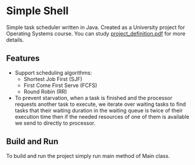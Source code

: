 # Simple Shell

Simple task scheduler written in Java. Created as a University project for Operating Systems course. You can study [project_definition.pdf](https://github.com/sajjadroudi/turing-machine/blob/master/project_definition.pdf) for more details.

## Features

- Support scheduling algorithms:
  - Shortest Job First (SJF)
  - First Come First Serve (FCFS)
  - Round Robin (RR)
- To prevent starvation, when a task is finished and the processor requests another task to execute, we iterate over waiting tasks to find tasks that their waiting duration in the waiting queue is twice of their execution time then if the needed resources of one of them is available we send to directly to processor.

## Build and Run

To build and run the project simply run main method of Main class.

